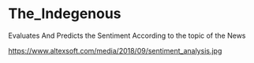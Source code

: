 # The_Indegenous

Evaluates And Predicts the Sentiment According to the topic of the News

[https://www.altexsoft.com/media/2018/09/sentiment_analysis.jpg
](https://www.google.com/url?sa=i&url=https%3A%2F%2Fwww.altexsoft.com%2Fblog%2Fbusiness%2Fsentiment-analysis-types-tools-and-use-cases%2F&psig=AOvVaw3JIDNOrF_ZhQCUwlDmVpVH&ust=1671917568404000&source=images&cd=vfe&ved=0CA0QjRxqFwoTCNCKo7nYkPwCFQAAAAAdAAAAABAD)
